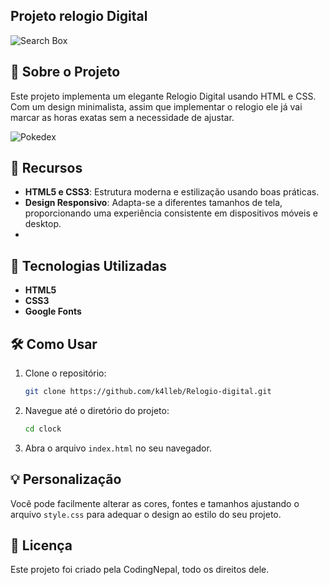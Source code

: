 ## Projeto relogio Digital

![Search Box](https://imgur.com/a/wCXniYG)

## 🌟 Sobre o Projeto

Este projeto implementa um elegante Relogio Digital usando HTML e CSS. Com um design minimalista, assim que implementar o relogio ele já vai marcar as horas exatas sem a necessidade de ajustar.

![Pokedex](https://imgur.com/UJYm3RS.gif)

## 🎨 Recursos

- **HTML5 e CSS3**: Estrutura moderna e estilização usando boas práticas.
- **Design Responsivo**: Adapta-se a diferentes tamanhos de tela, proporcionando uma experiência consistente em dispositivos móveis e desktop.
- 
## 🚀 Tecnologias Utilizadas

- **HTML5**
- **CSS3**
- **Google Fonts**

## 🛠️ Como Usar

1. Clone o repositório:
   ```bash
   git clone https://github.com/k4lleb/Relogio-digital.git
   ```
2. Navegue até o diretório do projeto:
   ```bash
   cd clock
   ```
3. Abra o arquivo `index.html` no seu navegador.

## 💡 Personalização

Você pode facilmente alterar as cores, fontes e tamanhos ajustando o arquivo `style.css` para adequar o design ao estilo do seu projeto.

## 📝 Licença

Este projeto foi criado pela CodingNepal, todo os direitos dele.
